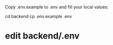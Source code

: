Copy .env.example to .env and fill your local values:

cd backend
cp .env.example .env
# edit backend/.env
